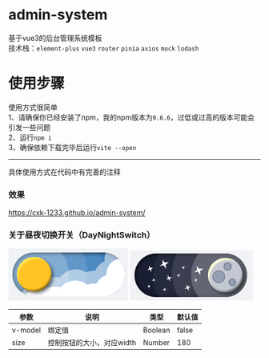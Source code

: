 # admin-system
基于vue3的后台管理系统模板  
技术栈：`element-plus` `vue3` `router` `pinia` `axios` `mock` `lodash`

# 使用步骤
使用方式很简单  
1、请确保你已经安装了npm，我的npm版本为`9.6.6`，过低或过高的版本可能会引发一些问题  
2、运行`npm i`  
3、确保依赖下载完毕后运行`vite --open`

***
具体使用方式在代码中有完善的注释

### 效果
https://cxk-1233.github.io/admin-system/

### 关于昼夜切换开关（DayNightSwitch）
![img_1.png](https://github.com/Cxk-1233/admin-system/blob/master/img_1.png?raw=true)
![img_2.png](https://github.com/Cxk-1233/admin-system/blob/master/img_2.png?raw=true)

| 参数      | 说明              | 类型      | 默认值   |
|---------|-----------------|---------|-------|
| v-model | 绑定值             | Boolean | false |
| size    | 控制按钮的大小，对应width | Number  | 180   |
